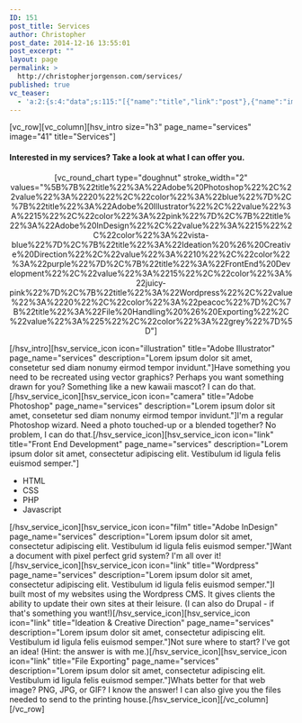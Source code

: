 ```yaml
---
ID: 151
post_title: Services
author: Christopher
post_date: 2014-12-16 13:55:01
post_excerpt: ""
layout: page
permalink: >
  http://christopherjorgenson.com/services/
published: true
vc_teaser:
  - 'a:2:{s:4:"data";s:115:"[{"name":"title","link":"post"},{"name":"image","image":"featured","link":"none"},{"name":"text","mode":"excerpt"}]";s:7:"bgcolor";s:0:"";}'
---
```

[vc_row][vc_column][hsv_intro size="h3" page_name="services" image="41" title="Services"]
<h4>Interested in my services? Take a look at what I can offer you.</h4>
<p style="text-align: center;">[vc_round_chart type="doughnut" stroke_width="2" values="%5B%7B%22title%22%3A%22Adobe%20Photoshop%22%2C%22value%22%3A%2220%22%2C%22color%22%3A%22blue%22%7D%2C%7B%22title%22%3A%22Adobe%20Illustrator%22%2C%22value%22%3A%2215%22%2C%22color%22%3A%22pink%22%7D%2C%7B%22title%22%3A%22Adobe%20InDesign%22%2C%22value%22%3A%2215%22%2C%22color%22%3A%22vista-blue%22%7D%2C%7B%22title%22%3A%22Ideation%20%26%20Creative%20Direction%22%2C%22value%22%3A%2210%22%2C%22color%22%3A%22purple%22%7D%2C%7B%22title%22%3A%22FrontEnd%20Development%22%2C%22value%22%3A%2215%22%2C%22color%22%3A%22juicy-pink%22%7D%2C%7B%22title%22%3A%22Wordpress%22%2C%22value%22%3A%2220%22%2C%22color%22%3A%22peacoc%22%7D%2C%7B%22title%22%3A%22File%20Handling%20%26%20Exporting%22%2C%22value%22%3A%225%22%2C%22color%22%3A%22grey%22%7D%5D"]</p>
[/hsv_intro][hsv_service_icon icon="illustration" title="Adobe Illustrator" page_name="services" description="Lorem ipsum dolor sit amet, consetetur sed diam nonumy eirmod tempor invidunt."]Have something you need to be recreated using vector graphics? Perhaps you want something drawn for you? Something like a new kawaii mascot? I can do that.[/hsv_service_icon][hsv_service_icon icon="camera" title="Adobe Photoshop" page_name="services" description="Lorem ipsum dolor sit amet, consetetur sed diam nonumy eirmod tempor invidunt."]I'm a regular Photoshop wizard. Need a photo touched-up or a blended together? No problem, I can do that.[/hsv_service_icon][hsv_service_icon icon="link" title="Front End Development" page_name="services" description="Lorem ipsum dolor sit amet, consectetur adipiscing elit. Vestibulum id ligula felis euismod semper."]
<ul>
	<li>HTML</li>
	<li>CSS</li>
	<li>PHP</li>
	<li>Javascript</li>
</ul>
[/hsv_service_icon][hsv_service_icon icon="film" title="Adobe InDesign" page_name="services" description="Lorem ipsum dolor sit amet, consectetur adipiscing elit. Vestibulum id ligula felis euismod semper."]Want a document with pixel perfect grid system? I'm all over it![/hsv_service_icon][hsv_service_icon icon="link" title="Wordpress" page_name="services" description="Lorem ipsum dolor sit amet, consectetur adipiscing elit. Vestibulum id ligula felis euismod semper."]I built most of my websites using the Wordpress CMS. It gives clients the ability to update their own sites at their leisure. (I can also do Drupal - if that's something you want!)[/hsv_service_icon][hsv_service_icon icon="link" title="Ideation &amp; Creative Direction" page_name="services" description="Lorem ipsum dolor sit amet, consectetur adipiscing elit. Vestibulum id ligula felis euismod semper."]Not sure where to start? I've got an idea! (Hint: the answer is with me.)[/hsv_service_icon][hsv_service_icon icon="link" title="File Exporting" page_name="services" description="Lorem ipsum dolor sit amet, consectetur adipiscing elit. Vestibulum id ligula felis euismod semper."]Whats better for that web image? PNG, JPG, or GIF? I know the answer! I can also give you the files needed to send to the printing house.[/hsv_service_icon][/vc_column][/vc_row]